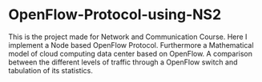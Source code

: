 # OpenFlow-Protocol-using-NS2
This is the project made for Network and Communication Course. Here I implement a Node based OpenFlow Protocol. Furthermore a Mathematical model of cloud computing data center based on OpenFlow. A comparison between the different levels of traffic through a OpenFlow switch and tabulation of its statistics.
